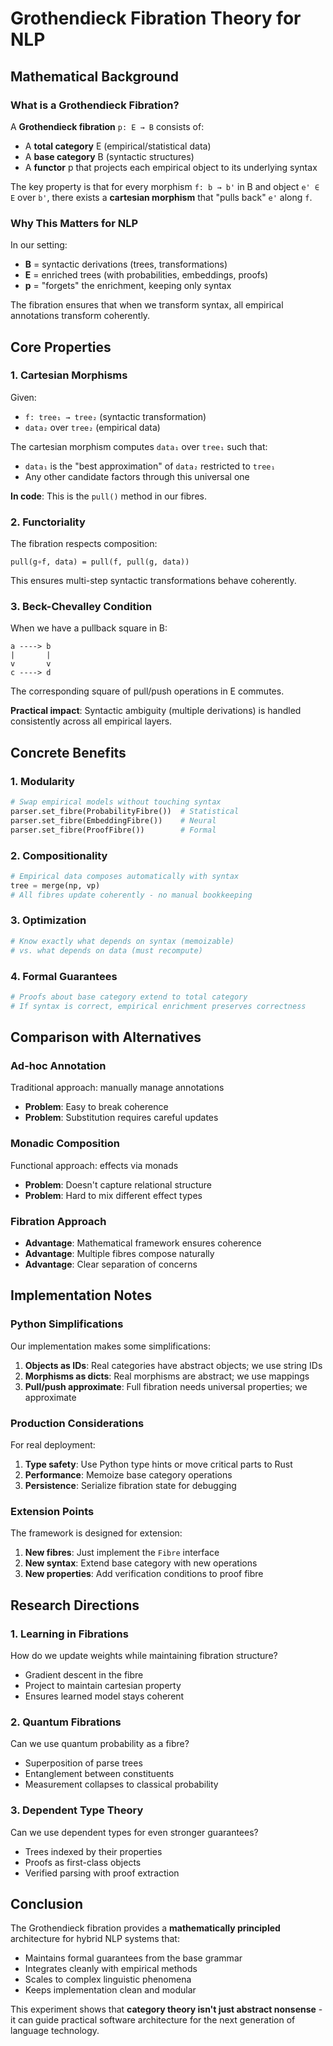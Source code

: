 # Grothendieck Fibration Theory for NLP

## Mathematical Background

### What is a Grothendieck Fibration?

A **Grothendieck fibration** `p: E → B` consists of:
- A **total category** E (empirical/statistical data)
- A **base category** B (syntactic structures) 
- A **functor** p that projects each empirical object to its underlying syntax

The key property is that for every morphism `f: b → b'` in B and object `e' ∈ E` over `b'`, there exists a **cartesian morphism** that "pulls back" `e'` along `f`.

### Why This Matters for NLP

In our setting:
- **B** = syntactic derivations (trees, transformations)
- **E** = enriched trees (with probabilities, embeddings, proofs)
- **p** = "forgets" the enrichment, keeping only syntax

The fibration ensures that when we transform syntax, all empirical annotations transform coherently.

## Core Properties

### 1. Cartesian Morphisms

Given:
- `f: tree₁ → tree₂` (syntactic transformation)
- `data₂` over `tree₂` (empirical data)

The cartesian morphism computes `data₁` over `tree₁` such that:
- `data₁` is the "best approximation" of `data₂` restricted to `tree₁`
- Any other candidate factors through this universal one

**In code**: This is the `pull()` method in our fibres.

### 2. Functoriality

The fibration respects composition:
```
pull(g∘f, data) = pull(f, pull(g, data))
```

This ensures multi-step syntactic transformations behave coherently.

### 3. Beck-Chevalley Condition

When we have a pullback square in B:
```
a ----> b
|       |
v       v  
c ----> d
```

The corresponding square of pull/push operations in E commutes.

**Practical impact**: Syntactic ambiguity (multiple derivations) is handled consistently across all empirical layers.

## Concrete Benefits

### 1. Modularity
```python
# Swap empirical models without touching syntax
parser.set_fibre(ProbabilityFibre())  # Statistical
parser.set_fibre(EmbeddingFibre())    # Neural
parser.set_fibre(ProofFibre())        # Formal
```

### 2. Compositionality
```python
# Empirical data composes automatically with syntax
tree = merge(np, vp)
# All fibres update coherently - no manual bookkeeping
```

### 3. Optimization
```python
# Know exactly what depends on syntax (memoizable)
# vs. what depends on data (must recompute)
```

### 4. Formal Guarantees
```python
# Proofs about base category extend to total category
# If syntax is correct, empirical enrichment preserves correctness
```

## Comparison with Alternatives

### Ad-hoc Annotation
Traditional approach: manually manage annotations
- **Problem**: Easy to break coherence
- **Problem**: Substitution requires careful updates

### Monadic Composition  
Functional approach: effects via monads
- **Problem**: Doesn't capture relational structure
- **Problem**: Hard to mix different effect types

### Fibration Approach
- **Advantage**: Mathematical framework ensures coherence
- **Advantage**: Multiple fibres compose naturally
- **Advantage**: Clear separation of concerns

## Implementation Notes

### Python Simplifications

Our implementation makes some simplifications:
1. **Objects as IDs**: Real categories have abstract objects; we use string IDs
2. **Morphisms as dicts**: Real morphisms are abstract; we use mappings
3. **Pull/push approximate**: Full fibration needs universal properties; we approximate

### Production Considerations

For real deployment:
1. **Type safety**: Use Python type hints or move critical parts to Rust
2. **Performance**: Memoize base category operations
3. **Persistence**: Serialize fibration state for debugging

### Extension Points

The framework is designed for extension:
1. **New fibres**: Just implement the `Fibre` interface
2. **New syntax**: Extend base category with new operations
3. **New properties**: Add verification conditions to proof fibre

## Research Directions

### 1. Learning in Fibrations
How do we update weights while maintaining fibration structure?
- Gradient descent in the fibre
- Project to maintain cartesian property
- Ensures learned model stays coherent

### 2. Quantum Fibrations
Can we use quantum probability as a fibre?
- Superposition of parse trees
- Entanglement between constituents  
- Measurement collapses to classical probability

### 3. Dependent Type Theory
Can we use dependent types for even stronger guarantees?
- Trees indexed by their properties
- Proofs as first-class objects
- Verified parsing with proof extraction

## Conclusion

The Grothendieck fibration provides a **mathematically principled** architecture for hybrid NLP systems that:
- Maintains formal guarantees from the base grammar
- Integrates cleanly with empirical methods
- Scales to complex linguistic phenomena
- Keeps implementation clean and modular

This experiment shows that **category theory isn't just abstract nonsense** - it can guide practical software architecture for the next generation of language technology.